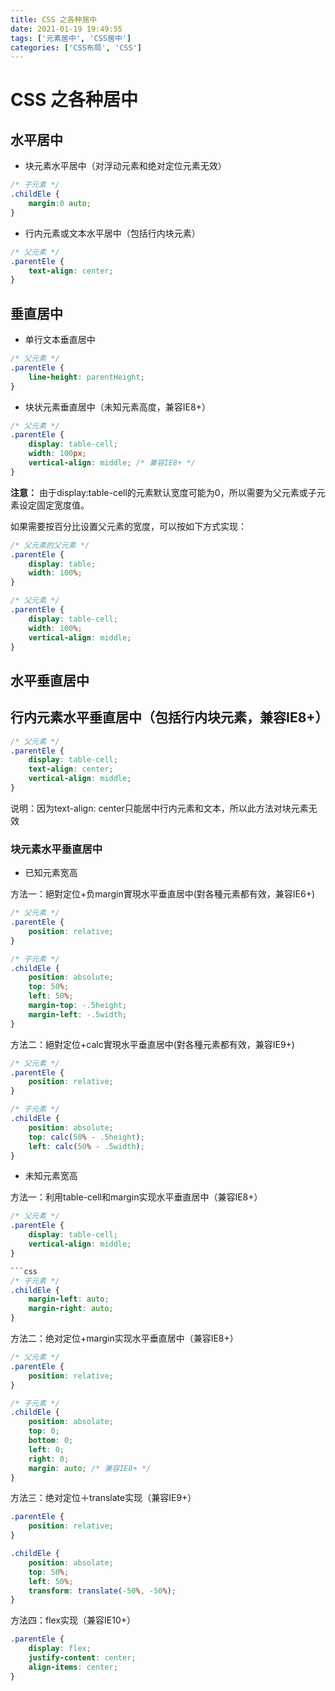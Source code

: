 ```yaml
---
title: CSS 之各种居中
date: 2021-01-19 19:49:55
tags: ['元素居中', 'CSS居中']
categories: ['CSS布局', 'CSS']
---
```


# CSS 之各种居中

## 水平居中

- 块元素水平居中（对浮动元素和绝对定位元素无效）

```css
/* 子元素 */
.childEle {
    margin:0 auto;
}
```

- 行内元素或文本水平居中（包括行内块元素）

```css
/* 父元素 */
.parentEle {
    text-align: center;
}
```

## 垂直居中

- 单行文本垂直居中

```css
/* 父元素 */
.parentEle {
    line-height: parentHeight;
}
```


- 块状元素垂直居中（未知元素高度，兼容IE8+）

```css
/* 父元素 */
.parentEle {
    display: table-cell;
    width: 100px;
    vertical-align: middle; /* 兼容IE8+ */
}
```

**注意：** 由于display:table-cell的元素默认宽度可能为0，所以需要为父元素或子元素设定固定宽度值。

如果需要按百分比设置父元素的宽度，可以按如下方式实现：

```css
/* 父元素的父元素 */
.parentEle {
    display: table;
    width: 100%;
}
```

```css
/* 父元素 */
.parentEle {
    display: table-cell;
    width: 100%;
    vertical-align: middle;
}
```

## 水平垂直居中

## 行内元素水平垂直居中（包括行内块元素，兼容IE8+）

```css
/* 父元素 */
.parentEle {
    display: table-cell;
    text-align: center;
    vertical-align: middle;
}
```

说明：因为text-align: center只能居中行内元素和文本，所以此方法对块元素无效

### 块元素水平垂直居中

- 已知元素宽高

方法一：絕對定位+负margin實現水平垂直居中(對各種元素都有效，兼容IE6+)

```css
/* 父元素 */
.parentEle {
    position: relative;
}

/* 子元素 */
.childEle {
    position: absolute;
    top: 50%;
    left: 50%;
    margin-top: -.5height;
    margin-left: -.5width;
}
```

方法二：絕對定位+calc實現水平垂直居中(對各種元素都有效，兼容IE9+)

```css
/* 父元素 */
.parentEle {
    position: relative;
}

/* 子元素 */
.childEle {
    position: absolute;
    top: calc(50% - .5height);
    left: calc(50% - .5width);
}
```

- 未知元素宽高

方法一：利用table-cell和margin实现水平垂直居中（兼容IE8+）

```css
/* 父元素 */
.parentEle {
    display: table-cell;
    vertical-align: middle;
}

```css
/* 子元素 */
.childEle {
    margin-left: auto;
    margin-right: auto;
}
```


方法二：绝对定位+margin实现水平垂直居中（兼容IE8+）

```css
/* 父元素 */
.parentEle {
    position: relative;
}

/* 子元素 */
.childEle {
    position: absolate;
    top: 0;
    bottom: 0;
    left: 0;
    right: 0;
    margin: auto; /* 兼容IE8+ */
}
```

方法三：绝对定位＋translate实现（兼容IE9+）

```css
.parentEle {
    position: relative;
}

.childEle {
    position: absolate;
    top: 50%;
    left: 50%;
    transform: translate(-50%, -50%);
}
```

方法四：flex实现（兼容IE10+）

```css
.parentEle {
    display: flex;
    justify-content: center;
    align-items: center;
}
```
